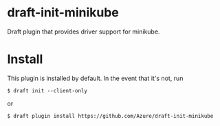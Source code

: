 # draft-init-minikube

Draft plugin that provides driver support for minikube.

# Install

This plugin is installed by default. In the event that it's not, run

```shell
$ draft init --client-only
```

or

```shell
$ draft plugin install https://github.com/Azure/draft-init-minikube
```